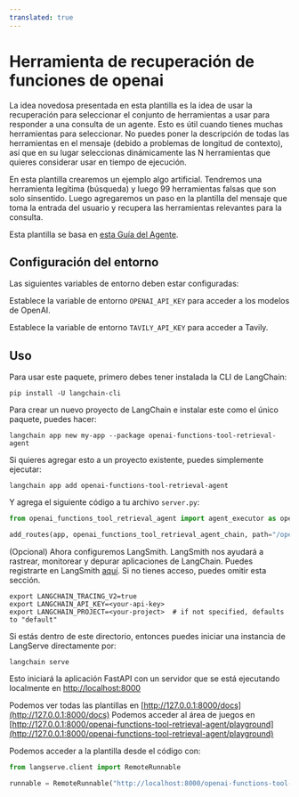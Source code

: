 ```yaml
---
translated: true
---
```


# Herramienta de recuperación de funciones de openai

La idea novedosa presentada en esta plantilla es la idea de usar la recuperación para seleccionar el conjunto de herramientas a usar para responder a una consulta de un agente. Esto es útil cuando tienes muchas herramientas para seleccionar. No puedes poner la descripción de todas las herramientas en el mensaje (debido a problemas de longitud de contexto), así que en su lugar seleccionas dinámicamente las N herramientas que quieres considerar usar en tiempo de ejecución.

En esta plantilla crearemos un ejemplo algo artificial. Tendremos una herramienta legítima (búsqueda) y luego 99 herramientas falsas que son solo sinsentido. Luego agregaremos un paso en la plantilla del mensaje que toma la entrada del usuario y recupera las herramientas relevantes para la consulta.

Esta plantilla se basa en [esta Guía del Agente](https://python.langchain.com/docs/modules/agents/how_to/custom_agent_with_tool_retrieval).

## Configuración del entorno

Las siguientes variables de entorno deben estar configuradas:

Establece la variable de entorno `OPENAI_API_KEY` para acceder a los modelos de OpenAI.

Establece la variable de entorno `TAVILY_API_KEY` para acceder a Tavily.

## Uso

Para usar este paquete, primero debes tener instalada la CLI de LangChain:

```shell
pip install -U langchain-cli
```

Para crear un nuevo proyecto de LangChain e instalar este como el único paquete, puedes hacer:

```shell
langchain app new my-app --package openai-functions-tool-retrieval-agent
```

Si quieres agregar esto a un proyecto existente, puedes simplemente ejecutar:

```shell
langchain app add openai-functions-tool-retrieval-agent
```

Y agrega el siguiente código a tu archivo `server.py`:

```python
from openai_functions_tool_retrieval_agent import agent_executor as openai_functions_tool_retrieval_agent_chain

add_routes(app, openai_functions_tool_retrieval_agent_chain, path="/openai-functions-tool-retrieval-agent")
```

(Opcional) Ahora configuremos LangSmith.
LangSmith nos ayudará a rastrear, monitorear y depurar aplicaciones de LangChain.
Puedes registrarte en LangSmith [aquí](https://smith.langchain.com/).
Si no tienes acceso, puedes omitir esta sección.

```shell
export LANGCHAIN_TRACING_V2=true
export LANGCHAIN_API_KEY=<your-api-key>
export LANGCHAIN_PROJECT=<your-project>  # if not specified, defaults to "default"
```

Si estás dentro de este directorio, entonces puedes iniciar una instancia de LangServe directamente por:

```shell
langchain serve
```

Esto iniciará la aplicación FastAPI con un servidor que se está ejecutando localmente en
[http://localhost:8000](http://localhost:8000)

Podemos ver todas las plantillas en [http://127.0.0.1:8000/docs](http://127.0.0.1:8000/docs)
Podemos acceder al área de juegos en [http://127.0.0.1:8000/openai-functions-tool-retrieval-agent/playground](http://127.0.0.1:8000/openai-functions-tool-retrieval-agent/playground)

Podemos acceder a la plantilla desde el código con:

```python
from langserve.client import RemoteRunnable

runnable = RemoteRunnable("http://localhost:8000/openai-functions-tool-retrieval-agent")
```
